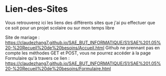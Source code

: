 # Lien-des-Sites
Vous retrouverez ici les liens des différents sites que j'ai pu effectuer que ce soit pour un projet scolaire ou sur mon temps libre


Site de mariage : https://claudezhang7.github.io/SAE_BUT_INFORMATIQUE/S1/SAE%201.05%20-%20Recueil%20de%20besoins/Accueil.html
Github ne prennant pas en compte les méthodes GET et POST, vous ne pourrez accéder à la page Formulaire qu'à travers ce lien : https://claudezhang7.github.io/SAE_BUT_INFORMATIQUE/S1/SAE%201.05%20-%20Recueil%20de%20besoins/Formulaire.html


